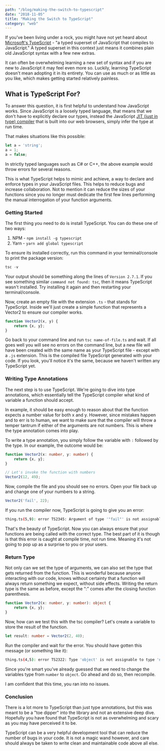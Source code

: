 ```yaml
---
path: "/blog/making-the-switch-to-typescript"
date: "2018-11-05"
title: "Making the Switch to TypeScript"
category: "web"
---
```


If you've been living under a rock, you might have not yet heard about [Microsoft's TypeScript](https://www.typescriptlang.org/index.html) - "a typed superset of JavaScript that compiles to JavaScript." A typed superset in this context just means it combines plain old JavaScript syntax with a few new extras. 

 It can often be overwhelming learning a new set of syntax and if you are new to JavaScript it may feel even more so. Luckily, learning TypeScript doesn't mean adopting it in its entirety. You can use as much or as little as you like, which makes getting started relatively painless.

## What is TypeScript For?

To answer this question, it is first helpful to understand how JavaScript works. Since JavaScript is a loosely typed language, that means that we don't have to explicitly declare our types, instead the JavaScript [JIT (just in type) compiler](https://en.wikipedia.org/wiki/Just-in-time_compilation) that is built into our web browsers, simply infer the type at run time.

That makes situations like this possible:  
```javascript
let a = 'string'; 
a = 1; 
a = false;
```

In strictly typed languages such as C# or C++, the above example would throw errors for several reasons.  

This is what TypeScript helps to mimic and achieve, a way to declare and enforce types in your JavaScript files. This helps to reduce bugs and increase collaboration. Not to mention it can reduce the sizes of your functions since you no longer must dedicate the first few lines performing the manual interrogation of your function arguments.


### Getting Started

The first thing you need to do is install TypeScript. You can do these one of two ways: 

1. NPM - `npm install -g typescript`
2. Yarn - `yarn add global typescript`
 
To ensure its installed correctly, run this command in your terminal/console to print the package version: 

```javascript
tsc -v
```

Your output should be something along the lines of `Version 2.7.1`. If you see something similar `command not found: tsc`, then it means TypeScript wasn't installed. Try installing it again and then restarting your terminal/console.

Now, create an empty file with the extension `.ts` - that stands for TypeScript. Inside we'll just create a simple function that represents a Vector2 to ensure our compiler works.

```javascript
function Vector2(x, y) { 
    return {x, y}; 
} 
```

Go back to your command line and run `tsc name-of-file.ts` and wait. If all goes well you will see no errors on the command line, but a new file will have been created with the same name as your TypeScript file - except with a `.js` extension. This is the compiled file TypeScript generated with your code. If you look, you'll notice it's the same, because we haven't written any TypeScript yet.


### Writing Type Annotations 

The next step is to use TypeScript. We're going to dive into type annotations, which essentially tell the TypeScript compiler what kind of variable a function should accept.  

In example, it should be easy enough to reason about that the function expects a number value for both x and y. However, since mistakes happen and to err is to human, we want to make sure that the compiler will throw a temper tantrum if either of the arguments are not numbers. This is where the type annotation comes into play.  

To write a type annotation, you simply follow the variable with `:` followed by the type. In our example, the outcome would be:

```typescript
function Vector2(x: number, y: number) { 
    return {x, y}; 
} 

// Let's invoke the function with numbers 
Vector2(12, 49);
```

Now, compile the file and you should see no errors. Open your file back up and change one of your numbers to a string. 

```typescript
Vector2('fail', 22);
```

If you run the compiler now, TypeScript is going to give you an error: 

```bash
thing.ts(5,9): error TS2345: Argument of type '"fail"' is not assignable to parameter of type 'number'. 
```

That's the beauty of TypeScript. Now you can always ensure that your functions are being called with the correct type. The best part of it is though is that this error is caught at compile time, not run time. Meaning it's not going to pop up as a surprise to you or your users. 


### Return Type 

Not only can we set the type of arguments, we can also set the type that gets returned from the function. This is wonderful because anyone interacting with our code, knows without certainty that a function will always return something we expect, without side effects. Writing the return type is the same as before, except the “:” comes after the closing function parenthesis. 

```typescript
function Vector2(x: number, y: number): object { 
    return {x, y}; 
} 
```

Now, how can we test this with the tsc compiler? Let's create a variable to store the result of the function. 

```typescript
let result: number = Vector2(2, 40);
```
 
Run the compiler and wait for the error. You should have gotten this message (or something like it): 

```bash
thing.ts(4,5): error TS2322: Type 'object' is not assignable to type 'number'.
```
 
Since you're smart you've already guessed that we need to change the variables type from `number` to `object`. Go ahead and do so, then recompile. 

I am confident that this time, you ran into no issues. 

### Conclusion 

There is a lot more to TypeScript than just type annotations, but this was meant to be a "toe dipper" into the library and not an extensive deep dive. Hopefully you have found that TypeScript is not as overwhelming and scary as you may have perceived it to be.  

TypeScript can be a very helpful development tool that can reduce the number of bugs in your code. It is not a magic wand however, and care should always be taken to write clean and maintainable code above all else. 
